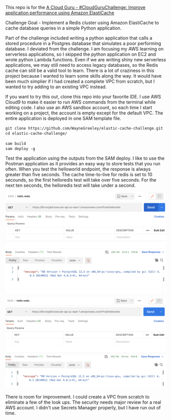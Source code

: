 This repo is for the [A Cloud Guru - #CloudGuruChallenge: Improve application performance using Amazon ElastiCache](https://acloudguru.com/blog/engineering/cloudguruchallenge-improve-application-performance-using-amazon-elasticache)

Challenge Goal	- Implement a Redis cluster using Amazon ElastiCache to cache database queries in a simple Python application.

Part of the challenge included writing a python application that calls a stored procedure in a Postgres database that simulates a poor performing database.
I deviated from the challenge.  I am focusing my AWS learning on serverless applications, so I skipped the python application on EC2 and wrote python Lambda functions.
Even if we are writing shiny new serverless applications, we may still need to access legacy databases, so the Redis cache can still be a valid tool to learn.
There is a lot of craziness in this project because I wanted to learn some skills along the way.
It would have been much simplier if I had created a complete VPC from scratch, but I wanted to try adding to an existing VPC instead.

If you want to try this out, clone this repo into your favorite IDE.
I use AWS Cloud9 to make it easier to run AWS commands from the terminal while editing code.
I also use an AWS sandbox account, so each time I start working on a project, the account is empty except for the default VPC.
The entire application is deployed in one SAM template file.

```
git clone https://github.com/WayneGreeley/elastic-cache-challenge.git
cd elastic-cache-challenge/

sam build
sam deploy -g
```

<!---
I really wanted to have a Lambda function create the SQL function for me during the stack create process.
However, that means the Lambda function needs access to the VPC and the internet, which is a tougher task than I realized...I will figure it out someday.
So, to add the SQL function in the meanwhile...

Postgres is not installed in Cloud9 by default, so you will need to...
```
sudo yum install postgresql
```

Add the simulated poor performing stored procedure to your database...
```
psql \
   --host=<rds host in stack output> \
   --port=5432 \
   --username=postgres \
   --password \
   --dbname=postgres


create function slow_version() RETURNS text AS
            $$
              select pg_sleep(5);
              select version();
            $$
            LANGUAGE SQL;
```

--->


Test the application using the outputs from the SAM deploy.
I like to use the Postman application as it provides an easy way to store tests that you run often.
When you test the helloworld endpoint, the response is always greater than five seconds.
The cache time-to-live for redis is set to 10 secounds, so the first helloredis test will take over five seconds.
For the next ten seconds, the helloredis test will take under a second.


![cache miss](/img/api-no-cache.png "cache miss")

![cache hit](/img/api-yes-cache.png "cache hit")






There is room for improvement.
I could create a VPC from scratch to eliminate a few of the look ups.
The security needs major review for a real AWS account.
I didn't use Secrets Manager properly, but I have run out of time.




